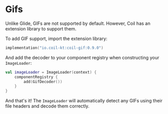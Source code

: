 # Gifs

Unlike Glide, GIFs are not supported by default. However, Coil has an extension library to support them.

To add GIF support, import the extension library:

```kotlin
implementation("io.coil-kt:coil-gif:0.9.0")
```

And add the decoder to your component registry when constructing your `ImageLoader`:

```kotlin
val imageLoader = ImageLoader(context) {
    componentRegistry {
        add(GifDecoder())
    }
}
```

And that's it! The `ImageLoader` will automatically detect any GIFs using their file headers and decode them correctly.
